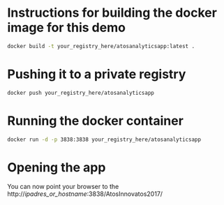 # Instructions for building the docker image for this demo

```Bash
docker build -t your_registry_here/atosanalyticsapp:latest .
```

# Pushing it to a private registry
```Bash
docker push your_registry_here/atosanalyticsapp
```

# Running the docker container
```Bash
docker run -d -p 3838:3838 your_registry_here/atosanalyticsapp
```

# Opening the app

You can now point your browser to the http://*ipadres_or_hostname*:3838/AtosInnovatos2017/
 

 